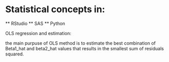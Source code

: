 # Statistical concepts in: 

** RStudio
** SAS
** Python
<br>

OLS regression and estimation:

the main purpuse of OLS method is to estimate the best combination of Beta1_hat and beta2_hat values that results in the smallest sum of residuals squared.


